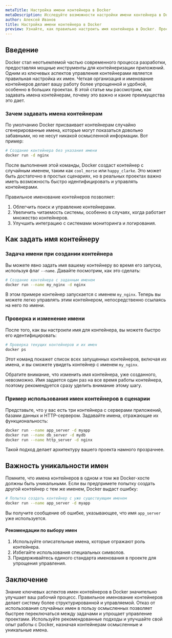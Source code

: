 ```yaml
---
metaTitle: Настройка имени контейнера в Docker
metaDescription: Исследуйте возможности настройки имени контейнера в Docker для управления и упрощения работы. Узнайте, как задать уникальные имена контейнерам и управлять ими.
author: Алексей Иванов
title: Настройка имени контейнера в Docker
preview: Узнайте, как правильно настроить имя контейнера в Docker. Простые шаги и примеры помогут вам в управлении и автоматизации процессов контейнеризации.
---
```


## Введение

Docker стал неотъемлемой частью современного процесса разработки, предоставляя мощные инструменты для контейнеризации приложений. Одним из ключевых аспектов управления контейнерами является правильная настройка их имен. Четкая организация и именование контейнеров делает вашу работу более упрощенной и удобной, особенно в больших проектах. В этой статье мы рассмотрим, как задавать имена контейнерам, почему это важно и какие преимущества это дает.

### Зачем задавать имена контейнерам

По умолчанию Docker присваивает контейнерам случайно сгенерированные имена, которые могут показаться довольно забавными, но не несут никакой осмысленной информации. Вот пример:

```bash
# Создание контейнера без указания имени
docker run -d nginx
```

После выполнения этой команды, Docker создаст контейнер с случайным именем, таким как `cool_morse` или `happy_clarke`. Это может быть достаточно в простых сценариях, но в реальных проектах важно иметь возможность быстро идентифицировать и управлять контейнерами.

Правильное именование контейнеров позволяет:

1. Облегчить поиск и управление контейнерами.
2. Увеличить читаемость системы, особенно в случаях, когда работает множество контейнеров.
3. Улучшить интеграцию с системами мониторинга и логирования.

## Как задать имя контейнеру

### Задача имени при создании контейнера

Вы можете явно задать имя вашему контейнеру во время его запуска, используя флаг `--name`. Давайте посмотрим, как это сделать:

```bash
# Создание контейнера с заданным именем
docker run --name my_nginx -d nginx
```

В этом примере контейнер запускается с именем `my_nginx`. Теперь вы можете легко управлять этим контейнером, непосредственно ссылаясь на него по имени.

### Проверка и изменение имени

После того, как вы настроили имя для контейнера, вы можете быстро его идентифицировать:

```bash
# Проверка текущих контейнеров и их имен
docker ps
```

Этот команд покажет список всех запущенных контейнеров, включая их имена, и вы сможете увидеть контейнер с именем `my_nginx`.

Обратите внимание, что изменить имя контейнера, уже созданного, невозможно. Имя задается один раз на все время работы контейнера, поэтому рекомендуется сразу уделить внимание этому шагу.

### Пример использования имен контейнеров в сценарии

Представьте, что у вас есть три контейнера с серверами приложений, базами данных и HTTP-сервером. Задавайте имена, отражающие их функциональность:

```bash
docker run --name app_server -d myapp
docker run --name db_server -d mydb
docker run --name http_server -d nginx
```

Такой подход делает архитектуру вашего проекта намного прозрачнее.

## Важность уникальности имен

Помните, что имена контейнеров в одном и том же Docker-хосте должны быть уникальными. Если вы предпримете попытку создать другой контейнер с тем же именем, Docker выдаст ошибку:

```bash
# Попытка создать контейнер с уже существующим именем
docker run --name app_server -d myapp
```

Вы получите сообщение об ошибке, указывающее, что имя `app_server` уже используется.

#### Рекомендации по выбору имен

1. Используйте описательные имена, которые отражают роль контейнера.
2. Избегайте использования специальных символов.
3. Придерживайтесь единого стандарта именования в проекте для упрощения управления.

## Заключение

Знание ключевых аспектов имен контейнеров в Docker значительно улучшает ваш рабочий процесс. Правильное именование контейнеров делает систему более структурированной и управляемой. Отказ от использования случайных имен в пользу осмысленных позволяет быстрее переключаться между задачами и упрощает управление проектами. Используйте рекомендованные подходы и улучшайте свой опыт работы с Docker, назначая контейнерам осмысленные и уникальные имена.